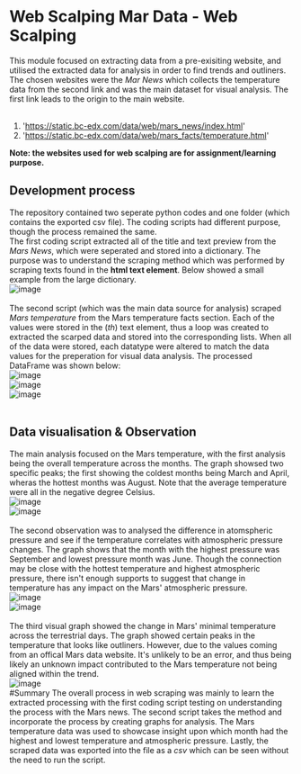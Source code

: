 # Web Scalping Mar Data - Web Scalping
This module focused on extracting data from a pre-exisiting website, and utilised the extracted data for analysis in order to find trends and outliners. The chosen websites were the _Mar News_ which collects the temperature data from the second link and was the main dataset for visual analysis. The first link leads to the origin to the main website. <br/>
 <br/>
1. 'https://static.bc-edx.com/data/web/mars_news/index.html'
2. 'https://static.bc-edx.com/data/web/mars_facts/temperature.html'

**Note: the websites used for web scalping are for assignment/learning purpose.** <br/>

## Development process
The repository contained two seperate python codes and one folder (which contains the exported csv file). The coding scripts had different purpose, though the process remained the same. <br/>
The first coding script extracted all of the title and text preview from the _Mars News_, which were seperated and stored into a dictionary. The purpose was to understand the scraping method which was performed by scraping texts found in the **html text element**. Below showed a small example from the large dictionary. <br/>
![image](https://github.com/EricTran99/Assignment-11-Web-Scalping/assets/134130254/8164e8a2-b70b-4891-9f9d-4f41221c2561) <br/>
 <br/>
The second script (which was the main data source for analysis) scraped _Mars temperature_ from the Mars temperature facts section. Each of the values were stored in the (_th_) text element, thus a loop was created to extracted the scarped data and stored into the corresponding lists. When all of the data were stored, each datatype were altered to match the data values for the preperation for visual data analysis. The processed DataFrame was shown below: <br/>
![image](https://github.com/EricTran99/Assignment-11-Web-Scalping/assets/134130254/ac894c1b-ca13-4e22-aa77-02e015f9f268) <br/>
![image](https://github.com/EricTran99/Assignment-11-Web-Scalping/assets/134130254/f1006997-87fc-4b1b-acdd-f50c47e2a3b0) <br/>
![image](https://github.com/EricTran99/Assignment-11-Web-Scalping/assets/134130254/81cad8c3-7ade-4f04-b697-9a42b4b037d0) <br/>
 <br/>
 
## Data visualisation & Observation
The main analysis focused on the Mars temperature, with the first analysis being the overall temperature across the months. The graph showsed two specific peaks; the first showing the coldest months being March and April, wheras the hottest months was August. Note that the average temperature were all in the negative degree Celsius. <br/>
![image](https://github.com/EricTran99/Assignment-11-Web-Scalping/assets/134130254/134aaa46-b9d2-474a-9416-ec825b6c42b5) <br/>
![image](https://github.com/EricTran99/Assignment-11-Web-Scalping/assets/134130254/80354caa-121d-49f8-a8a9-1cc6b6c7a0f7) <br/>
 <br/>
The second observation was to analysed the difference in atomspheric pressure and see if the temperature correlates with atmospheric pressure changes. The graph shows that the month with the highest pressure was September and lowest pressure month was June. Though the connection may be close with the hottest temperature and highest atmospheric pressure, there isn't enough supports to suggest that change in temperature has any impact on the Mars' atmospheric pressure. <br/>
![image](https://github.com/EricTran99/Assignment-11-Web-Scalping/assets/134130254/731cedfa-e9bb-4bb9-9088-0f2a00d62e92) <br/>
![image](https://github.com/EricTran99/Assignment-11-Web-Scalping/assets/134130254/f5baaf83-d8e7-40d7-bd81-39b6fcc651cd) <br/>
 <br/>
The third visual graph showed the change in Mars' minimal temperature across the terrestrial days. The graph showed certain peaks in the temperature that looks like outliners. However, due to the values coming from an offical Mars data website. It's unlikely to be an error, and thus being likely an unknown impact contributed to the Mars temperature not being aligned within the trend. <br/> 
![image](https://github.com/Nisloen/Assignment-11-Web-Scalping/assets/134130254/80ef0c89-5e2b-42a0-9104-e8b92f27d61e)
 <br/>
#Summary
The overall process in web scraping was mainly to learn the extracted processing with the first coding script testing on understanding the process with the Mars news. The second script takes the method and incorporate the process by creating graphs for analysis. The Mars temperature data was used to showcase insight upon which month had the highest and lowest temperature and atmospheric pressure. Lastly, the scraped data was exported into the file as a _csv_ which can be seen without the need to run the script.

